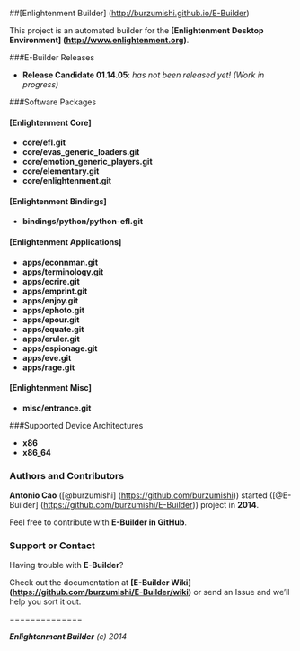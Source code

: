 ##[Enlightenment Builder] (http://burzumishi.github.io/E-Builder)

This project is an automated builder for the **[Enlightenment Desktop Environment] (http://www.enlightenment.org)**.


###E-Builder Releases

 * **Release Candidate 01.14.05**: _has not been released yet! (Work in progress)_


###Software Packages

#### [Enlightenment Core]

- **core/efl.git**
- **core/evas_generic_loaders.git**
- **core/emotion_generic_players.git**
- **core/elementary.git**
- **core/enlightenment.git**

#### [Enlightenment Bindings]

- **bindings/python/python-efl.git**

#### [Enlightenment Applications]

- **apps/econnman.git**
- **apps/terminology.git**
- **apps/ecrire.git**
- **apps/emprint.git**
- **apps/enjoy.git**
- **apps/ephoto.git**
- **apps/epour.git**
- **apps/equate.git**
- **apps/eruler.git**
- **apps/espionage.git**
- **apps/eve.git**
- **apps/rage.git**

#### [Enlightenment Misc]

- **misc/entrance.git**


###Supported Device Architectures

 - **x86**
 - **x86_64**


### Authors and Contributors

**Antonio Cao** ([@burzumishi] (https://github.com/burzumishi)) started ([@E-Builder] (https://github.com/burzumishi/E-Builder)) project in **2014**.

Feel free to contribute with **E-Builder in GitHub**.


### Support or Contact

Having trouble with **E-Builder**?

Check out the documentation at **[E-Builder Wiki] (https://github.com/burzumishi/E-Builder/wiki)** or send an Issue and we’ll help you sort it out.

==============

_**Enlightenment Builder** (c) 2014_
